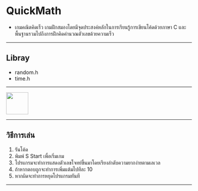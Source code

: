 # QuickMath
- เกมคณิตคิดเร็ว เกมฝึกสมองโดยมีจุดประสงค์หลักในการเรียนรู้การเขียนโค้ดด้วยภาษา C และพื้นฐานรวมไปถึงการฝึกคิดคำนวณตัวเลขด้วยความเร็ว
---

## Libray
- random.h
- time.h
---
<img src="/docs/start (2)" height="60" width="60" >

---
## วิธีการเล่น
1. รันโค้ด
2. พิมพ์ S Start เพื่อเริ่มเกม
3. โปรแกรมจะทำการแสดงตัวเลขโจทย์ขึ้นมาโดยเรียงลำดับความยากง่ายตามเลเวล
4. ถ้าหากตอบถูกจะทำการเพิ่มแต้มไปทีละ 10
5. หากผิดจะทำการหยุดโปรแกรมทันที

---

